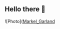 ## Hello there 👋
![Photo]([Markel_Garland](https://user-images.githubusercontent.com/90632421/152442090-b65e343a-4f9e-4b6c-ba64-866cc006df67.png)
<!--
**Markelg24/Markelg24** is a ✨ _special_ ✨ repository because its `README.md` (this file) appears on your GitHub profile.

Here are some ideas to get you started:

- 🔭 I’m currently working on ...
- 🌱 I’m currently learning ...
- 👯 I’m looking to collaborate on ...
- 🤔 I’m looking for help with ...
- 💬 Ask me about ...
- 📫 How to reach me: ...
- 😄 Pronouns: ...
- ⚡ Fun fact: ...
-->
